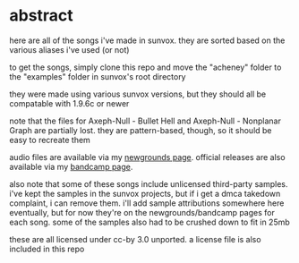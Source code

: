 # abstract
here are all of the songs i've made in sunvox. they are sorted based on the various aliases i've used (or not)

to get the songs, simply clone this repo and move the "acheney" folder to the "examples" folder in sunvox's root directory

they were made using various sunvox versions, but they should all be compatable with 1.9.6c or newer

note that the files for Axeph-Null - Bullet Hell and Axeph-Null - Nonplanar Graph are partially lost. they are pattern-based, though, so it should be easy to recreate them

audio files are available via my [newgrounds page](https://acheney.newgrounds.com/audio). official releases are also available via my [bandcamp page](https://acheney.bandcamp.com).

also note that some of these songs include unlicensed third-party samples. i've kept the samples in the sunvox projects, but if i get a dmca takedown complaint, i can remove them. i'll add sample attributions somewhere here eventually, but for now they're on the newgrounds/bandcamp pages for each song. some of the samples also had to be crushed down to fit in 25mb

these are all licensed under cc-by 3.0 unported. a license file is also included in this repo

